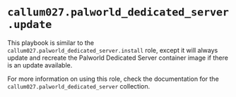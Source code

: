 # `callum027.palworld_dedicated_server.update`

This playbook is similar to the `callum027.palworld_dedicated_server.install` role,
except it will always update and recreate the Palworld Dedicated Server container image if there is an update available.

For more information on using this role, check the documentation for the `callum027.palworld_dedicated_server` collection.
